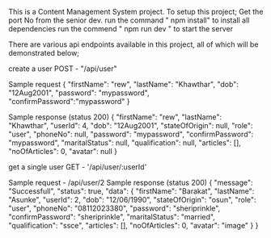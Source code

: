 This is a Content Management System project.
To setup this project; 
Get the port No from the senior dev.
run the command " npm install" to install all dependencies
run the commend " npm run dev " to start the server

There are various api endpoints available in this project, all of which will be demonstrated below;

create a user
POST - "/api/user"

Sample request 
{
  "firstName": "rew",
  "lastName": "Khawthar",
  "dob": "12Aug2001",
  "password": "mypassword",
  "confirmPassword":"mypassword" 
}

Sample response (status 200)
{
      "firstName": "rew",
      "lastName": "Khawthar",
      "userId": 4,
      "dob": "12Aug2001",
      "stateOfOrigin": null,
      "role": "user",
      "phoneNo": null,
      "password": "mypassword",
      "confirmPassword": "mypassword",
      "maritalStatus": null,
      "qualification": null,
      "articles": [],
      "noOfArticles": 0,
      "avatar": null
    }

get a single user
GET - '/api/user/:userId'

Sample request - /api/user/2
Sample response (status 200)
{
  "message": "Successfull",
  "status": true,
  "data": {
    "firstName": "Barakat",
    "lastName": "Asunke",
    "userId": 2,
    "dob": "12/06/1990",
    "stateOfOrigin": "osun",
    "role": "user",
    "phoneNo": "08112023380",
    "password": "sheriprinkle",
    "confirmPassword": "sheriprinkle",
    "maritalStatus": "married",
    "qualification": "ssce",
    "articles": [],
    "noOfArticles": 0,
    "avatar": "image"
  }
}
